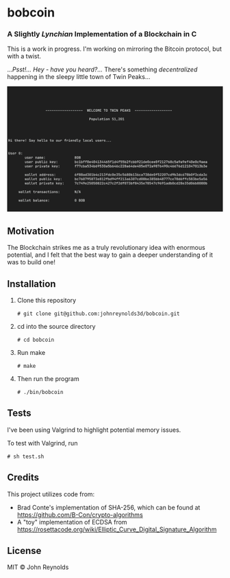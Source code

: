 # bobcoin

### A Slightly *Lynchian* Implementation of a Blockchain in C

This is a work in progress. I'm working on mirroring the Bitcoin protocol, but with a twist.

...*Psst!... Hey - have you heard?...* There's something *decentralized* happening in the sleepy little town of Twin Peaks... 

![Screenshot](/img/bobcoin.webp?raw=true "")

## Motivation 

The Blockchain strikes me as a truly revolutionary idea with enormous potential, and I felt that the best way to gain a deeper understanding of it was to build one!

## Installation

  1. Clone this repository
     ```
     # git clone git@github.com:johnreynolds3d/bobcoin.git
     ```
  2. cd into the source directory
     ```
     # cd bobcoin
     ```
  3. Run make
     ```
     # make
     ```
  4. Then run the program
     ```
     # ./bin/bobcoin
     ```

## Tests

I've been using Valgrind to highlight potential memory issues. 

To test with Valgrind, run
```
# sh test.sh
```

## Credits

This project utilizes code from:
  * Brad Conte's implementation of SHA-256, which can be found at https://github.com/B-Con/crypto-algorithms
  * A "toy" implementation of ECDSA from https://rosettacode.org/wiki/Elliptic_Curve_Digital_Signature_Algorithm

## License

MIT &copy; John Reynolds
